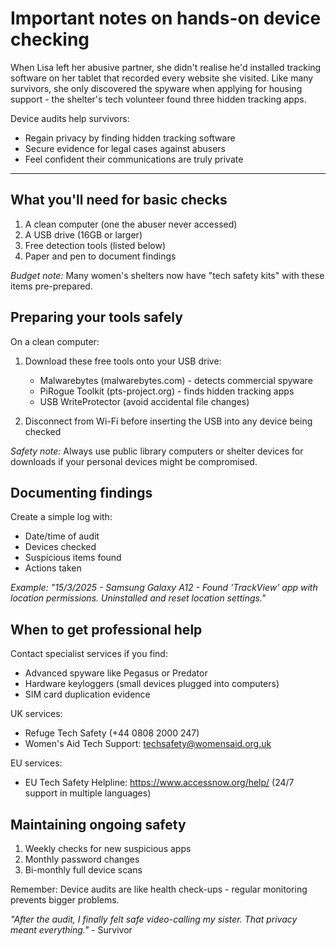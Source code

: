 # Important notes on hands-on device checking

When Lisa left her abusive partner, she didn't realise he'd installed tracking software on her tablet that recorded 
every website she visited. Like many survivors, she only discovered the spyware when applying for housing support - 
the shelter's tech volunteer found three hidden tracking apps.  

Device audits help survivors:  

- Regain privacy by finding hidden tracking software  
- Secure evidence for legal cases against abusers  
- Feel confident their communications are truly private  

---

## What you'll need for basic checks 

1. A clean computer (one the abuser never accessed)  
2. A USB drive (16GB or larger)  
3. Free detection tools (listed below)  
4. Paper and pen to document findings  

*Budget note:* Many women's shelters now have "tech safety kits" with these items pre-prepared.  

## Preparing your tools safely  

On a clean computer: 

1. Download these free tools onto your USB drive:  
   - Malwarebytes (malwarebytes.com) - detects commercial spyware  
   - PiRogue Toolkit (pts-project.org) - finds hidden tracking apps  
   - USB WriteProtector (avoid accidental file changes)  

2. Disconnect from Wi-Fi before inserting the USB into any device being checked  

*Safety note:* Always use public library computers or shelter devices for downloads if your personal devices might 
be compromised.

## Documenting findings  

Create a simple log with:  
- Date/time of audit  
- Devices checked  
- Suspicious items found  
- Actions taken  

*Example: "15/3/2025 - Samsung Galaxy A12 - Found 'TrackView' app with location permissions. Uninstalled and reset location settings."*  

## When to get professional help  

Contact specialist services if you find:

- Advanced spyware like Pegasus or Predator  
- Hardware keyloggers (small devices plugged into computers)  
- SIM card duplication evidence  

UK services:

- Refuge Tech Safety (+44 0808 2000 247)  
- Women's Aid Tech Support: techsafety@womensaid.org.uk 

EU services:

- EU Tech Safety Helpline: https://www.accessnow.org/help/ (24/7 support in multiple languages)

## Maintaining ongoing safety  

1. Weekly checks for new suspicious apps  
2. Monthly password changes  
3. Bi-monthly full device scans  

Remember: Device audits are like health check-ups - regular monitoring prevents bigger problems.  

*"After the audit, I finally felt safe video-calling my sister. That privacy meant everything."* - Survivor 
